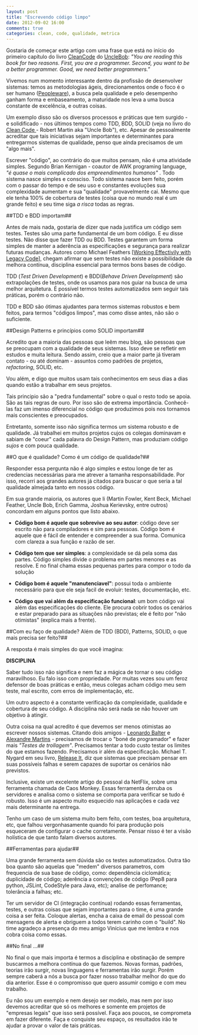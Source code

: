 ```yaml
---
layout: post
title: "Escrevendo código limpo"
date: 2012-09-02 16:00
comments: true
categories: clean, code, qualidade, metrica
---
```


Gostaria de começar este artigo com uma frase que está no início do primeiro capítulo do livro [CleanCode][1] do [UncleBob][2]: *"You are reading this book for two reasons. First, you are a programmer. Second, you want to be a better programmer. Good, we need better programmers."*

Vivemos num momento interessante dentro da profissão de desenvolver sistemas: temos as metodologias ágeis, direcionamentos onde o foco é o ser humano ([Peopleware][3]), a busca pela qualidade e pelo desempenho ganham forma e embaseamento, a maturidade nos leva a uma busca constante de excelência, e outras coisas.

Um exemplo disso são os diversos processos e práticas que tem surgido - e solidificado -  nos últimos tempos como TDD, BDD, SOLID (veja no livro do [Clean Code ][1] - Robert Martin aka "Uncle Bob"), etc. Apesar de pessoalmente acreditar que tais iniciativas sejam importantes e determinantes para entregarmos sistemas de qualidade, penso que ainda precisamos de um "algo mais".

Escrever "código", ao contrário do que muitos pensam, não é uma atividade simples. Segundo Brian Kernigan - coautor de AWK programing language, *"é quase o mais complicado dos empreendimentos humanos"* . Todo sistema nasce simples e consciso. Todo sistema nasce bem feito, porém com o passar do tempo e de seu uso e constantes evoluções sua complexidade aumentam e sua "qualidade" provavelmente cai. Mesmo que ele tenha 100% de cobertura de testes (coisa que no mundo real é um grande feito) e seu time siga *a risca* todas as regras.


##TDD e BDD importam##

Antes de mais nada, gostaria de dizer que nada justifica um código sem testes. Testes são uma parte fundamental de um bom código. E eu disse testes. Não disse que fazer TDD ou BDD. Testes garantem um forma simples de manter a aderência as especificações e segurança para realizar futuras mudanças. Autores como Michael Feathers \[[Working Effectivily with Legacy Code][4]\], chegam afirmar que sem testes não existe a possibilidade da melhora contínua, disciplina essencial para termos bons bases de código.

TDD (*Test Driven Development*) e BDD(*Behave Driven Development*) são extrapolações de testes, onde os usamos para nos guiar na busca de uma melhor arquitetura. É possível termos testes automatizados sem seguir tais práticas, porém o contrário não.

TDD e BDD são ótimas ajudantes para termos sistemas robustos e bem feitos, para termos "códigos limpos", mas como disse antes, não são o suficiente.

##Design Patterns e princípios como SOLID importam##

Acredito que a maioria das pessoas que leêm meu blog, são pessoas que se preocupam com a qualidade de seus sistemas. Isso deve se refletir em estudos e muita leitura. Sendo assim, creio que a maior parte já tiveram contato - ou até dominam - assuntos como padrões de projetos, *refactoring*, SOLID, etc.

Vou além, e digo que muitos usam tais conhecimentos em seus dias a dias quando estão a trabalhar em seus projetos.

Tais principio são a "pedra fundamental" sobre o qual o resto todo se apoia. São as tais regras de ouro. Por isso são de extrema importância. Conhecê-las faz um imenso diferencial no código que produzimos pois nos tornamos mais conscientes e preocupados.

Entretanto, somente isso não significa termos um sistema robusto e de qualidade. Já trabalhei em muitos projetos cujos os colegas dominavam e sabiam de "coeur" cada palavra do Design Pattern, mas produziam código *sujos* e com pouca qualidade.

##O que é qualidade? Como é um código de qualidade?##

Responder essa pergunta não é algo simples e estou longe de ter as credencias necessárias para me atrever a tamanha responsabilidade. Por isso, recorri aos grandes autores já citados para buscar o que seria a tal qualidade almejada tanto em nossos código.

Em sua grande maioria, os autores que li (Martin Fowler, Kent Beck, Michael Feather, Uncle Bob, Erich Gamma, Joshua Kerievsky, entre outros) concordam em alguns pontos que listo abaixo.

* __Código bom é aquele que sobrevive ao seu autor__: código deve ser escrito não para compiladores e sim para pessoas. Código bom é aquele que é fácil de entender e compreender a sua forma. Comunica com clareza a sua função e razão de ser.

* __Código tem que ser simples__: a complexidade se dá pela soma das partes. Código simples divide o problema em partes menores e as resolve. E no final chama essas pequenas partes para compor o todo da solução

* __Código bom é aquele "manutenciavel"__: possui toda o ambiente necessário para que ele seja facil de evoluir: testes, documentação, etc.

* __Código que vai além da especificação funcional__: um bom código vai além das especificações do cliente. Ele procura cobrir todos os cenários e estar preparado para as situações não previstas; ele é feito por "não otimistas" (explica mais a frente).


##Com eu faço de qualidade? Além de TDD (BDD), Patterns, SOLID, o que mais precisa ser feito?##

A resposta é mais simples do que você imagina:

__DISCIPLINA__

Saber tudo isso não significa e nem faz a mágica de tornar o seu código maravilhoso. Eu falo isso com propriedade. Por muitas vezes sou um feroz defensor de boas práticas e então, meus colegas acham código meu sem teste, mal escrito, com erros de implementação, etc.

Um outro aspecto é a constante verificação da complexidade, qualidade e cobertura de seu código. A disciplina não será nada se não houver um objetivo à atingir.

Outra coisa na qual acredito é que devemos ser menos otimistas ao escrever nossos sistemas. Citando dois amigos - [Leonardo Balter][6] e [Alexandre Martins][7] - precisamos de trocar o "boné de programador" e fazer mais *"Testes de trollagem"*. Precisamos tentar a todo custo testar os limites do que estamos fazendo. Precisamos ir além da especificação. Michael T. Nygard em seu livro, [Release It][5], diz que sistemas que precisam pensar em suas possíveis falhas e serem capazes de suportar os cenários não previstos.

Inclusive, existe um excelente artigo do pessoal da NetFlix, sobre uma ferramenta chamada de Caos Monkey. Essas ferramenta derruba os servidores e analisa como o sistema se comporta para verificar se tudo é robusto. Isso é um aspecto muito esquecido nas aplicações e cada vez mais determinante na entrega.

Tenho um caso de um sistema muito bem feito, com testes, boa arquitetura, etc, que falhou vergonhasamente quando foi para produção pois esqueceram de configurar o cache corretamente. Pensar nisso é ter a visão holística de que tanto falam diversos autores.

##Ferramentas para ajudar##

Uma grande ferramenta sem dúvida são os testes automatizados. Outra tão boa quanto são aquelas que "medem" diversos parametros, com frequencia de sua base de código, como: dependência ciclomática; duplicidade de código; aderência a convenções de código (Pep8 para python, JSLint, CodeStyle para Java, etc); analise de perfomance; tolerância a falhas; etc.

Ter um servidor de CI (integração contínua) rodando essas ferramentas, testes, e outras coisas que sejam importantes para o time, é uma grande coisa a ser feita. Coloque alertas, encha a caixa de email do pessoal com mensagens de alerta e obriguem a todos terem carinho com o "build". No time agradeço a presença do meu amigo Vinícius que me lembra e nos cobra coisa como essas.


##No final ...##

No final o que mais importa é termos a disciplina e obstinação de sempre buscarmos a melhora contínua do que fazemos. Novas formas, padrões, teorias irão surgir, novas linguagens e ferramentas irão surgir. Porém sempre caberá a nós a busca por fazer nosso trabalhar melhor do que do dia anterior. Esse é o compromisso que quero assumir comigo e com meu trabalho.

Eu não sou um exemplo e nem desejo ser modelo, mas nem por isso devemos acreditar que só os melhores e somente em projetos de "empresas legais" que isso será possível. Faça aos poucos, se comprometa em fazer diferente. Faça e conquiste seu espaço, os resultados irão te ajudar a provar o valor de tais práticas.


[1]: http://www.amazon.com/Clean-Code-Handbook-Software-Craftsmanship/dp/0132350882
[2]: http://en.wikipedia.org/wiki/Robert_Cecil_Martin
[3]: http://www.amazon.com/Peopleware-Productive-Projects-Second-Edition/dp/0932633439
[4]: http://www.amazon.com/Working-Effectively-Legacy-Michael-Feathers/dp/0131177052
[5]: http://pragprog.com/book/mnee/release-it
[6]: http://leobalter.net/
[7]: http://blog.m.artins.net/
